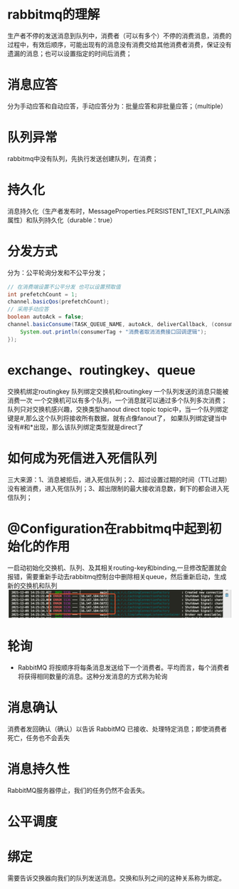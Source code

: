 # rabbitmq的理解
生产者不停的发送消息到队列中，消费者（可以有多个）不停的消费消息，消费的过程中，有效后顺序，可能出现有的消息没有消费交给其他消费者消费，保证没有遗漏的消息；也可以设置指定的时间后消费；
# 消息应答
分为手动应答和自动应答，手动应答分为：批量应答和非批量应答；（multiple）
# 队列异常
rabbitmq中没有队列，先执行发送创建队列，在消费；
# 持久化
消息持久化（生产者发布时，MessageProperties.PERSISTENT_TEXT_PLAIN添属性）和队列持久化（durable：true）
# 分发方式
分为：公平轮询分发和不公平分发；
```java
// 在消费端设置不公平分发 也可以设置预取值
int prefetchCount = 1;
channel.basicQos(prefetchCount);
// 采用手动应答
boolean autoAck = false;
channel.basicConsume(TASK_QUEUE_NAME, autoAck, deliverCallback, (consumerTag) -> {
    System.out.println(consumerTag + "消费者取消消费接口回调逻辑");
});
```

# exchange、routingkey、queue
交换机绑定routingkey
队列绑定交换机和routingkey
一个队列发送的消息只能被消费一次
一个交换机可以有多个队列，一个消息就可以通过多个队列多次消费；
队列只对交换机感兴趣，交换类型hanout direct topic
topic中，当一个队列绑定键是#,那么这个队列将接收所有数据，就有点像fanout了，
如果队列绑定键当中没有#和*出现，那么该队列绑定类型就是direct了

# 如何成为死信进入死信队列
三大来源：1、消息被拒后，进入死信队列；2、超过设置过期的时间（TTL过期）没有被消费，进入死信队列；3、超出限制的最大接收消息数，剩下的都会进入死信队列；

# @Configuration在rabbitmq中起到初始化的作用
一启动初始化交换机、队列、及其相关routing-key和binding,一旦修改配置就会报错，需要重新手动去rabbitmq控制台中删除相关queue，然后重新启动，生成
新的交换机和队列
![rabbitmq](./img/rabbitmq01.png)

# 轮询
- RabbitMQ 将按顺序将每条消息发送给下一个消费者。平均而言，每个消费者将获得相同数量的消息。这种分发消息的方式称为轮询
# 消息确认
消费者发回确认（确认）以告诉 RabbitMQ 已接收、处理特定消息；即使消费者死亡，任务也不会丢失
# 消息持久性
RabbitMQ服务器停止，我们的任务仍然不会丢失。

# 公平调度

# 绑定
需要告诉交换器向我们的队列发送消息。交换和队列之间的这种关系称为绑定。


